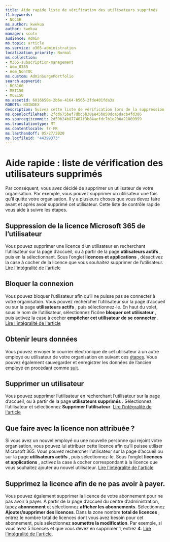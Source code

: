 ```yaml
---
title: Aide rapide liste de vérification des utilisateurs supprimés
f1.keywords:
- NOCSH
ms.author: kwekua
author: kwekua
manager: scotv
audience: Admin
ms.topic: article
ms.service: o365-administration
localization_priority: Normal
ms.collection:
- M365-subscription-management
- Adm_O365
- Adm_NonTOC
ms.custom: AdminSurgePortfolio
search.appverid:
- BCS160
- MET150
- MOE150
ms.assetid: 6016b50e-2b6e-4164-b565-2fde401fda3a
ROBOTS: NOINDEX
description: Suivez cette liste de vérification lors de la suppression du compte Microsoft 365 d’un utilisateur.
ms.openlocfilehash: 2fcd675bef7dbc5b38ee45b050dca5dacb4fd386
ms.sourcegitcommit: 2d59b24b877487f3b84aefdc7b1e200a21009999
ms.translationtype: MT
ms.contentlocale: fr-FR
ms.lasthandoff: 05/27/2020
ms.locfileid: "44399373"
---
```

# <a name="quick-help-deleted-users-checklist"></a>Aide rapide : liste de vérification des utilisateurs supprimés

Par conséquent, vous avez décidé de supprimer un utilisateur de votre organisation. Par exemple, vous pouvez supprimer un utilisateur une fois qu’il quitte votre organisation. Il y a plusieurs choses que vous devez faire avant et après avoir supprimé cet utilisateur. Cette liste de contrôle rapide vous aide à suivre les étapes.
  
## <a name="remove-the-microsoft-365-license-from-the-user"></a>Suppression de la licence Microsoft 365 de l’utilisateur

Vous pouvez supprimer une licence d’un utilisateur en recherchant l’utilisateur sur la page d’accueil, ou à partir de la page **utilisateurs actifs** , puis en la sélectionnant. Sous l’onglet **licences et applications** , désactivez la case à cocher de la licence que vous souhaitez supprimer de l’utilisateur. [Lire l'intégralité de l'article](../manage/remove-licenses-from-users.md)
  
## <a name="block-sign-in"></a>Bloquer la connexion

Vous pouvez bloquer l’utilisateur afin qu’il ne puisse pas se connecter à votre organisation. Vous pouvez rechercher l’utilisateur sur la page d’accueil ou sur la page **utilisateurs actifs** , puis sélectionnez-le. En haut du volet, sous le nom de l’utilisateur, sélectionnez l’icône **bloquer cet utilisateur** , puis activez la case à cocher **empêcher cet utilisateur de se connecter** . [Lire l'intégralité de l'article](../add-users/assign-admin-roles.md)
  
## <a name="get-their-data"></a>Obtenir leurs données

Vous pouvez envoyer le courrier électronique de cet utilisateur à un autre employé ou utilisateur de votre organisation en suivant ces [étapes](../add-users/remove-former-employee.md). Vous pouvez également sauvegarder et enregistrer les données de l’ancien employé en procédant comme [suit](../add-users/get-access-to-and-back-up-a-former-user-s-data.md).
  
## <a name="delete-user"></a>Supprimer un utilisateur

Vous pouvez supprimer l’utilisateur en recherchant l’utilisateur sur la page d’accueil, ou à partir de la page **utilisateurs supprimés** . Sélectionnez l’utilisateur et sélectionnez **Supprimer l’utilisateur**. [Lire l'intégralité de l'article](../add-users/delete-a-user.md)
  
## <a name="what-to-do-with-the-unassigned-license"></a>Que faire avec la licence non attribuée ?

Si vous avez un nouvel employé ou une nouvelle personne qui rejoint votre organisation, vous pouvez lui attribuer cette licence afin qu’il puisse utiliser Microsoft 365. Vous pouvez rechercher l’utilisateur sur la page d’accueil ou sur la page **utilisateurs actifs** , puis sélectionnez-le. Sous l’onglet **licences et applications** , activez la case à cocher correspondant à la licence que vous souhaitez ajouter au nouvel utilisateur. [Lire l'intégralité de l'article](../manage/assign-licenses-to-users.md)
  
## <a name="remove-license-so-you-dont-have-to-pay-for-it"></a>Supprimez la licence afin de ne pas avoir à payer.

Vous pouvez également supprimer la licence de votre abonnement pour ne pas avoir à payer. À partir de la page d’accueil du centre d’administration, tapez **abonnement** et sélectionnez **afficher les abonnements**. Sélectionnez **Ajouter/supprimer des licences**. Dans la zone nombre **total de licences** , entrez le nombre total de licences dont vous avez besoin pour cet abonnement, puis sélectionnez **soumettre la modification**. Par exemple, si vous avez 5 licences et que vous devez en supprimer 1, entrez **4**. [Lire l'intégralité de l'article](../../commerce/licenses/remove-licenses-from-subscription.md).
